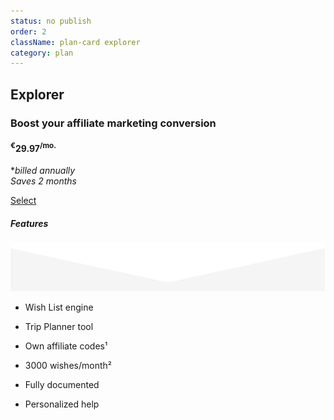 ```yaml
---
status: no publish
order: 2
className: plan-card explorer
category: plan
---
```


<!--- ![Explorer](../../images/compass.svg) -->
<!-- Engage audience on mature websites -->

## Explorer

### Boost your affiliate marketing conversion

#### <sup>€</sup>29.97<sup>/mo.</sup>

*_billed annually_ <br/> _Saves 2 months_

[Select](/subscription/?plan=explorer)

##### Features

![triangle](../../images/triangle-down.svg)

- Wish List engine

- Trip Planner tool

- Own affiliate codes¹

- 3000 wishes/month²

- Fully documented

- Personalized help

